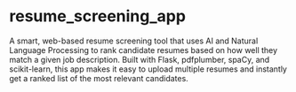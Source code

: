 # resume_screening_app
A smart, web-based resume screening tool that uses AI and Natural Language Processing to rank candidate resumes based on how well they match a given job description.  Built with Flask, pdfplumber, spaCy, and scikit-learn, this app makes it easy to upload multiple resumes and instantly get a ranked list of the most relevant candidates. 
